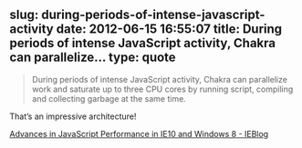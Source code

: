 slug: during-periods-of-intense-javascript-activity
date: 2012-06-15 16:55:07
title: During periods of intense JavaScript activity, Chakra can parallelize...
type: quote
---

> During periods of intense JavaScript activity, Chakra can parallelize work and saturate up to three CPU cores by running script, compiling and collecting garbage at the same time.

That’s an impressive architecture!

 [Advances in JavaScript Performance in IE10 and Windows 8 - IEBlog](http://blogs.msdn.com/b/ie/archive/2012/06/13/advances-in-javascript-performance-in-ie10-and-windows-8.aspx)
